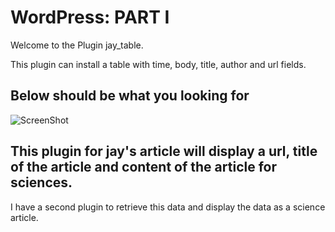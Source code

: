 # WordPress: PART I

Welcome to the Plugin jay_table.

This plugin can install a table with time, body, title, author and url fields.

## Below should be what you looking for

![ScreenShot](https://github.com/Viktoru/wordpress_install_db_uninstall/blob/master/jay_table/screen1.png)

## This plugin for jay's article will display a url, title of the article and content of the article for sciences.

I have a second plugin to retrieve this data and display the data as a science article. 

